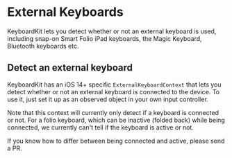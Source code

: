 #  External Keyboards

KeyboardKit lets you detect whether or not an external keyboard is used, including snap-on Smart Folio iPad keyboards, the Magic Keyboard, Bluetooth keyboards etc.


## Detect an external keyboard

KeyboardKit has an iOS 14+ specific `ExternalKeyboardContext` that lets you detect whether or not an external keyboard is connected to the device. To use it, just set it up as an observed object in your own input controller. 

Note that this context will currently only detect if a keyboard is connected or not. For a folio keyboard, which can be inactive (folded back) while being connected, we currently can't tell if the keyboard is active or not.

If you know how to differ between being connected and active, please send a PR. 
